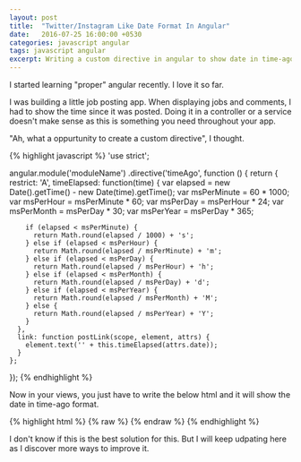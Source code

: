 ```yaml
---
layout: post
title:  "Twitter/Instagram Like Date Format In Angular"
date:   2016-07-25 16:00:00 +0530
categories: javascript angular
tags: javascript angular
excerpt: Writing a custom directive in angular to show date in time-ago format, e.g. '10m', '3h'.
---
```


I started learning "proper" angular recently. I love it so far. 

I was building a little job posting app. When displaying jobs and comments, I had to show the time since it was posted. Doing it in a controller or a service doesn't make sense as this is something you need throughout your app. 

"Ah, what a oppurtunity to create a custom directive", I thought.

{% highlight javascript %}
'use strict';

angular.module('moduleName')
  .directive('timeAgo', function () {
    return {
      restrict: 'A',
      timeElapsed: function(time) {
        var elapsed = new Date().getTime() - new Date(time).getTime();
        var msPerMinute = 60 * 1000;
        var msPerHour = msPerMinute * 60;
        var msPerDay = msPerHour * 24;
        var msPerMonth = msPerDay * 30;
        var msPerYear = msPerDay * 365;

        if (elapsed < msPerMinute) {
          return Math.round(elapsed / 1000) + 's';
        } else if (elapsed < msPerHour) {
          return Math.round(elapsed / msPerMinute) + 'm';
        } else if (elapsed < msPerDay) {
          return Math.round(elapsed / msPerHour) + 'h';
        } else if (elapsed < msPerMonth) {
          return Math.round(elapsed / msPerDay) + 'd';
        } else if (elapsed < msPerYear) {
          return Math.round(elapsed / msPerMonth) + 'M';
        } else {
          return Math.round(elapsed / msPerYear) + 'Y';
        }
      },
      link: function postLink(scope, element, attrs) {
        element.text('' + this.timeElapsed(attrs.date));
      }
    };
  });
{% endhighlight %}

Now in your views, you just have to write the below html and it will show the date in time-ago format.

{% highlight html %}
  {% raw %}
    <span date-readable date="{{obj.created_at}}"></span>
  {% endraw %}
{% endhighlight %}

I don't know if this is the best solution for this. But I will keep udpating here as I discover more ways to improve it.
